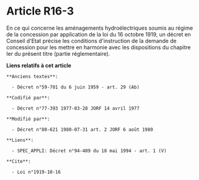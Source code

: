 # Article R16-3

En ce qui concerne les aménagements hydroélectriques soumis au régime de la concession par application de la loi du 16
octobre 1919, un décret en Conseil d'Etat précise les conditions d'instruction de la demande de concession pour les mettre en
harmonie avec les dispositions du chapitre Ier du présent titre (partie réglementaire).

**Liens relatifs à cet article**

	**Anciens textes**:

	  - Décret n°59-701 du 6 juin 1959 - art. 29 (Ab)

	**Codifié par**:

	  - Décret n°77-393 1977-03-28 JORF 14 avril 1977

	**Modifié par**:

	  - Décret n°80-621 1980-07-31 art. 2 JORF 6 août 1980

	**Liens**:

	  - SPEC_APPLI: Décret n°94-409 du 18 mai 1994 - art. 1 (V)

	**Cite**:

	  - Loi n°1919-10-16
